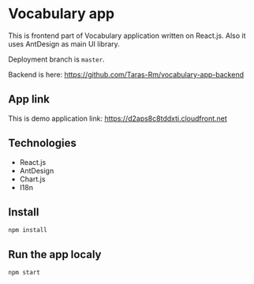 # Vocabulary app

This is frontend part of Vocabulary application written on React.js. Also it uses AntDesign as main UI library.

Deployment branch is `master`.

Backend is here: https://github.com/Taras-Rm/vocabulary-app-backend

## App link

This is demo application link: https://d2aps8c8tddxti.cloudfront.net

## Technologies

- React.js
- AntDesign
- Chart.js
- I18n

## Install
    
    npm install

## Run the app localy

    npm start